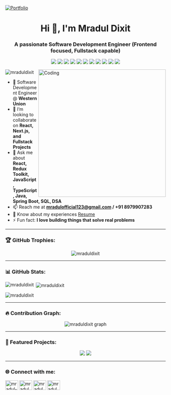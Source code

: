 [![Portfolio](http://watzaoweb.com/wp-content/uploads/2022/07/website-design-company-in-yamuna-nagar.jpg)](https://new-portfolio-pink-delta.vercel.app/)
<h1 align="center">Hi 👋, I'm Mradul Dixit</h1>
<h3 align="center">A passionate Software Development Engineer (Frontend focused, Fullstack capable)</h3>

<p align="center">
  <!-- Tech badges -->
  <img src="https://img.shields.io/badge/JavaScript-F7DF1E?style=for-the-badge&logo=javascript&logoColor=black"/>
  <img src="https://img.shields.io/badge/TypeScript-007ACC?style=for-the-badge&logo=typescript&logoColor=white"/>
  <img src="https://img.shields.io/badge/React-20232A?style=for-the-badge&logo=react&logoColor=61DAFB"/>
  <img src="https://img.shields.io/badge/Next.js-000000?style=for-the-badge&logo=next.js&logoColor=white"/>
  <img src="https://img.shields.io/badge/Redux-764ABC?style=for-the-badge&logo=redux&logoColor=white"/>
  <img src="https://img.shields.io/badge/TailwindCSS-38B2AC?style=for-the-badge&logo=tailwind-css&logoColor=white"/>
  <img src="https://img.shields.io/badge/Java-007396?style=for-the-badge&logo=java&logoColor=white"/>
  <img src="https://img.shields.io/badge/SpringBoot-6DB33F?style=for-the-badge&logo=spring&logoColor=white"/>
  <img src="https://img.shields.io/badge/MySQL-4479A1?style=for-the-badge&logo=mysql&logoColor=white"/>
  <img src="https://img.shields.io/badge/Postman-FF6C37?style=for-the-badge&logo=postman&logoColor=white"/>
  <img src="https://img.shields.io/badge/Git-F05032?style=for-the-badge&logo=git&logoColor=white"/>
</p>

<img align="right" alt="Coding" width="400" src="https://cdn.dribbble.com/users/1059583/screenshots/4171367/media/34e69eb61a7bd8dea1c957a8b82605a7.gif">
<p align="left"> <img src="https://komarev.com/ghpvc/?username=mraduldixit&label=Profile%20views&color=0e75b6&style=flat" alt="mraduldixit" /> </p>

- 🌱 Software Development Engineer @ **Western Union**  
- 👯 I’m looking to collaborate on **React, Next.js, and Fullstack Projects**  
- 💬 Ask me about **React, Redux Toolkit, JavaScript, TypeScript, Java, Spring Boot, SQL, DSA**  
- 📫 Reach me at **mradulofficial123@gmail.com / +91 8979907283**  
- 📄 Know about my experiences [Resume](https://drive.google.com/) <!-- replace with your real link -->  
- ⚡ Fun fact: **I love building things that solve real problems**  

---

<h3 align="left">🏆 GitHub Trophies:</h3>
<p align="center">
  <img src="https://github-profile-trophy.vercel.app/?username=mraduldixit&theme=onedark&no-frame=true&row=1&column=6" alt="mraduldixit" />
</p>

---

<h3 align="left">📊 GitHub Stats:</h3>
<p><img align="left" src="https://github-readme-stats.vercel.app/api/top-langs?username=mraduldixit&show_icons=true&locale=en&layout=compact&theme=tokyonight" alt="mraduldixit" /></p>
<p>&nbsp;<img align="center" src="https://github-readme-stats.vercel.app/api?username=mraduldixit&show_icons=true&locale=en&theme=tokyonight" alt="mraduldixit" /></p>
<p><img align="center" src="https://github-readme-streak-stats.herokuapp.com/?user=mraduldixit&theme=tokyonight" alt="mraduldixit" /></p>

---

<h3 align="left">🔥 Contribution Graph:</h3>
<p align="center">
  <img src="https://github-readme-activity-graph.vercel.app/graph?username=mraduldixit&theme=tokyo-night" alt="mraduldixit graph" />
</p>

---

<h3 align="left">🚀 Featured Projects:</h3>
<p align="center">
  <a href="https://github.com/mraduldixit/your-frontend-project"><img src="https://github-readme-stats.vercel.app/api/pin/?username=mraduldixit&repo=your-frontend-project&theme=tokyonight" /></a>
  <a href="https://github.com/mraduldixit/your-fullstack-project"><img src="https://github-readme-stats.vercel.app/api/pin/?username=mraduldixit&repo=your-fullstack-project&theme=tokyonight" /></a>
</p>

---

<h3 align="left">🌐 Connect with me:</h3>
<p align="left">
<a href="https://linkedin.com/in/mradul-dixit-profile" target="blank"><img align="center" src="https://raw.githubusercontent.com/rahuldkjain/github-profile-readme-generator/master/src/images/icons/Social/linked-in-alt.svg" alt="mradul-dixit-profile" height="30" width="40" /></a>
<a href="https://github.com/mraduldixit" target="blank"><img align="center" src="https://raw.githubusercontent.com/rahuldkjain/github-profile-readme-generator/master/src/images/icons/Social/github.svg" alt="mraduldixit" height="30" width="40" /></a>
<a href="https://leetcode.com/u/mraduldixit/" target="blank"><img align="center" src="https://raw.githubusercontent.com/rahuldkjain/github-profile-readme-generator/master/src/images/icons/Social/leet-code.svg" alt="mraduldixit" height="30" width="40" /></a>
<a href="https://auth.geeksforgeeks.org/user/mradulofficial123" target="blank"><img align="center" src="https://raw.githubusercontent.com/rahuldkjain/github-profile-readme-generator/master/src/images/icons/Social/geeks-for-geeks.svg" alt="mradulofficial123" height="30" width="40" /></a>
</p>
